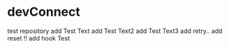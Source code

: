 # devConnect
test repository
add Test Text
add Test Text2
add Test Text3
add retry..
add reset !!
add hook Test
